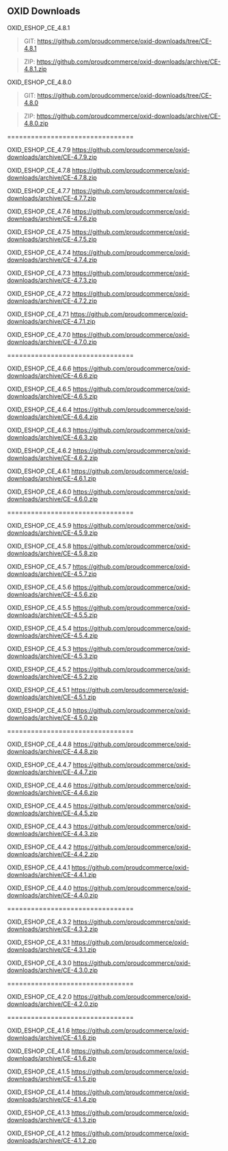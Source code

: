 OXID Downloads
-------------------------

OXID_ESHOP_CE_4.8.1

> GIT: https://github.com/proudcommerce/oxid-downloads/tree/CE-4.8.1

> ZIP: https://github.com/proudcommerce/oxid-downloads/archive/CE-4.8.1.zip


OXID_ESHOP_CE_4.8.0

> GIT: https://github.com/proudcommerce/oxid-downloads/tree/CE-4.8.0

> ZIP: https://github.com/proudcommerce/oxid-downloads/archive/CE-4.8.0.zip

================================

OXID_ESHOP_CE_4.7.9
https://github.com/proudcommerce/oxid-downloads/archive/CE-4.7.9.zip

OXID_ESHOP_CE_4.7.8
https://github.com/proudcommerce/oxid-downloads/archive/CE-4.7.8.zip

OXID_ESHOP_CE_4.7.7
https://github.com/proudcommerce/oxid-downloads/archive/CE-4.7.7.zip

OXID_ESHOP_CE_4.7.6
https://github.com/proudcommerce/oxid-downloads/archive/CE-4.7.6.zip

OXID_ESHOP_CE_4.7.5
https://github.com/proudcommerce/oxid-downloads/archive/CE-4.7.5.zip

OXID_ESHOP_CE_4.7.4
https://github.com/proudcommerce/oxid-downloads/archive/CE-4.7.4.zip

OXID_ESHOP_CE_4.7.3
https://github.com/proudcommerce/oxid-downloads/archive/CE-4.7.3.zip

OXID_ESHOP_CE_4.7.2
https://github.com/proudcommerce/oxid-downloads/archive/CE-4.7.2.zip

OXID_ESHOP_CE_4.7.1
https://github.com/proudcommerce/oxid-downloads/archive/CE-4.7.1.zip

OXID_ESHOP_CE_4.7.0
https://github.com/proudcommerce/oxid-downloads/archive/CE-4.7.0.zip

================================

OXID_ESHOP_CE_4.6.6
https://github.com/proudcommerce/oxid-downloads/archive/CE-4.6.6.zip

OXID_ESHOP_CE_4.6.5
https://github.com/proudcommerce/oxid-downloads/archive/CE-4.6.5.zip

OXID_ESHOP_CE_4.6.4
https://github.com/proudcommerce/oxid-downloads/archive/CE-4.6.4.zip

OXID_ESHOP_CE_4.6.3
https://github.com/proudcommerce/oxid-downloads/archive/CE-4.6.3.zip

OXID_ESHOP_CE_4.6.2
https://github.com/proudcommerce/oxid-downloads/archive/CE-4.6.2.zip

OXID_ESHOP_CE_4.6.1
https://github.com/proudcommerce/oxid-downloads/archive/CE-4.6.1.zip

OXID_ESHOP_CE_4.6.0
https://github.com/proudcommerce/oxid-downloads/archive/CE-4.6.0.zip

================================

OXID_ESHOP_CE_4.5.9
https://github.com/proudcommerce/oxid-downloads/archive/CE-4.5.9.zip

OXID_ESHOP_CE_4.5.8
https://github.com/proudcommerce/oxid-downloads/archive/CE-4.5.8.zip

OXID_ESHOP_CE_4.5.7
https://github.com/proudcommerce/oxid-downloads/archive/CE-4.5.7.zip

OXID_ESHOP_CE_4.5.6
https://github.com/proudcommerce/oxid-downloads/archive/CE-4.5.6.zip

OXID_ESHOP_CE_4.5.5
https://github.com/proudcommerce/oxid-downloads/archive/CE-4.5.5.zip

OXID_ESHOP_CE_4.5.4
https://github.com/proudcommerce/oxid-downloads/archive/CE-4.5.4.zip

OXID_ESHOP_CE_4.5.3
https://github.com/proudcommerce/oxid-downloads/archive/CE-4.5.3.zip

OXID_ESHOP_CE_4.5.2
https://github.com/proudcommerce/oxid-downloads/archive/CE-4.5.2.zip

OXID_ESHOP_CE_4.5.1
https://github.com/proudcommerce/oxid-downloads/archive/CE-4.5.1.zip

OXID_ESHOP_CE_4.5.0
https://github.com/proudcommerce/oxid-downloads/archive/CE-4.5.0.zip

================================

OXID_ESHOP_CE_4.4.8
https://github.com/proudcommerce/oxid-downloads/archive/CE-4.4.8.zip

OXID_ESHOP_CE_4.4.7
https://github.com/proudcommerce/oxid-downloads/archive/CE-4.4.7.zip

OXID_ESHOP_CE_4.4.6
https://github.com/proudcommerce/oxid-downloads/archive/CE-4.4.6.zip

OXID_ESHOP_CE_4.4.5
https://github.com/proudcommerce/oxid-downloads/archive/CE-4.4.5.zip

OXID_ESHOP_CE_4.4.3
https://github.com/proudcommerce/oxid-downloads/archive/CE-4.4.3.zip

OXID_ESHOP_CE_4.4.2
https://github.com/proudcommerce/oxid-downloads/archive/CE-4.4.2.zip

OXID_ESHOP_CE_4.4.1
https://github.com/proudcommerce/oxid-downloads/archive/CE-4.4.1.zip

OXID_ESHOP_CE_4.4.0
https://github.com/proudcommerce/oxid-downloads/archive/CE-4.4.0.zip

================================

OXID_ESHOP_CE_4.3.2
https://github.com/proudcommerce/oxid-downloads/archive/CE-4.3.2.zip

OXID_ESHOP_CE_4.3.1
https://github.com/proudcommerce/oxid-downloads/archive/CE-4.3.1.zip

OXID_ESHOP_CE_4.3.0
https://github.com/proudcommerce/oxid-downloads/archive/CE-4.3.0.zip

================================

OXID_ESHOP_CE_4.2.0
https://github.com/proudcommerce/oxid-downloads/archive/CE-4.2.0.zip

================================

OXID_ESHOP_CE_4.1.6
https://github.com/proudcommerce/oxid-downloads/archive/CE-4.1.6.zip

OXID_ESHOP_CE_4.1.6
https://github.com/proudcommerce/oxid-downloads/archive/CE-4.1.6.zip

OXID_ESHOP_CE_4.1.5
https://github.com/proudcommerce/oxid-downloads/archive/CE-4.1.5.zip

OXID_ESHOP_CE_4.1.4
https://github.com/proudcommerce/oxid-downloads/archive/CE-4.1.4.zip

OXID_ESHOP_CE_4.1.3
https://github.com/proudcommerce/oxid-downloads/archive/CE-4.1.3.zip

OXID_ESHOP_CE_4.1.2
https://github.com/proudcommerce/oxid-downloads/archive/CE-4.1.2.zip
